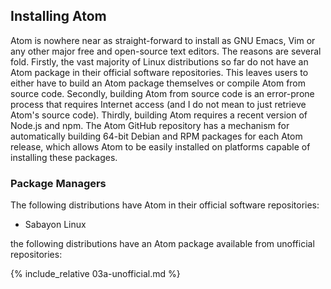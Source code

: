 ## Installing Atom
Atom is nowhere near as straight-forward to install as GNU Emacs, Vim or any other major free and open-source text editors. The reasons are several fold. Firstly, the vast majority of Linux distributions so far do not have an Atom package in their official software repositories. This leaves users to either have to build an Atom package themselves or compile Atom from source code. Secondly, building Atom from source code is an error-prone process that requires Internet access (and I do not mean to just retrieve Atom's source code). Thirdly, building Atom requires a recent version of Node.js and npm. The Atom GitHub repository has a mechanism for automatically building 64-bit Debian and RPM packages for each Atom release, which allows Atom to be easily installed on platforms capable of installing these packages.

### Package Managers
The following distributions have Atom in their official software repositories:

* Sabayon Linux

the following distributions have an Atom package available from unofficial repositories:

{% include_relative 03a-unofficial.md %}

